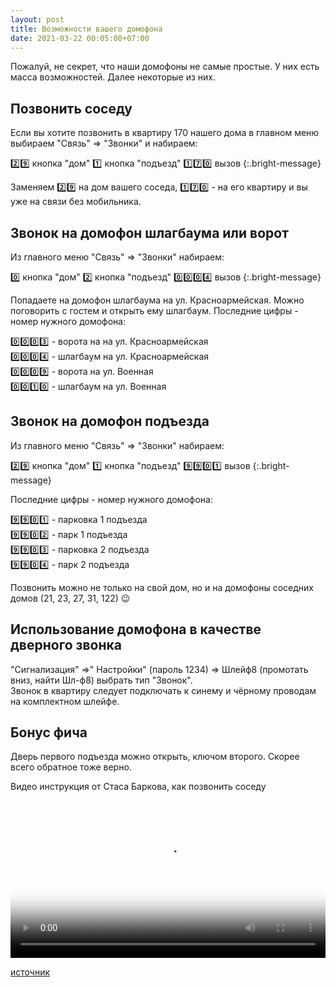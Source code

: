 ```yaml
---
layout: post
title: Возможности вашего домофона
date: 2021-03-22 00:05:00+07:00
---
```


Пожалуй, не секрет, что наши домофоны не самые простые. У них есть масса возможностей. Далее некоторые из них.

## Позвонить соседу

Если вы хотите позвонить в квартиру 170 нашего дома в главном меню выбираем "Связь" => "Звонки" и набираем:

2️⃣9️⃣ кнопка "дом" 1️⃣ кнопка "подъезд" 1️⃣7️⃣0️⃣ вызов
{:.bright-message}

Заменяем 2️⃣9️⃣ на дом вашего соседа, 1️⃣7️⃣0️⃣ - на его квартиру и вы уже на связи без мобильника.

## Звонок на домофон шлагбаума  или ворот

Из главного меню "Связь" => "Звонки" набираем:

0️⃣ кнопка "дом" 2️⃣ кнопка "подъезд" 0️⃣0️⃣0️⃣4️⃣ вызов
{:.bright-message}

Попадаете на домофон шлагбаума на ул. Красноармейская. Можно поговорить с гостем и открыть ему шлагбаум. Последние цифры - номер нужного домофона:

0️⃣0️⃣0️⃣3️⃣ - ворота на на ул. Красноармейская<br/>
0️⃣0️⃣0️⃣4️⃣ - шлагбаум на ул. Красноармейская<br/>
0️⃣0️⃣0️⃣9️⃣ - ворота на ул. Военная<br/>
0️⃣0️⃣1️⃣0️⃣ - шлагбаум на ул. Военная<br/>

## Звонок на домофон подъезда

Из главного меню "Связь" => "Звонки" набираем:

2️⃣9️⃣ кнопка "дом" 1️⃣ кнопка "подъезд" 9️⃣9️⃣0️⃣1️⃣ вызов
{:.bright-message}

Последние цифры - номер нужного домофона:

9️⃣9️⃣0️⃣1️⃣ - парковка 1 подъезда<br/>
9️⃣9️⃣0️⃣2️⃣ - парк 1 подъезда<br/>
9️⃣9️⃣0️⃣3️⃣ - парковка 2 подъезда<br/>
9️⃣9️⃣0️⃣4️⃣ - парк 2 подъезда<br/>

Позвонить можно не только на свой дом, но и на домофоны соседних домов (21, 23, 27, 31, 122) 😉

## Использование домофона в качестве дверного звонка

"Сигнализация" =>" Настройки" (пароль 1234) => Шлейф8 (промотать вниз, найти Шл-ф8) выбрать тип "Звонок".<br/>Звонок в квартиру следует подключать к синему и чёрному проводам на комплектном шлейфе.

## Бонус фича

Дверь первого подъезда можно открыть, ключом второго. Скорее всего обратное тоже верно.

Видео инструкция от Стаса Баркова, как позвонить соседу
<p>
    <video width="100%" controls="controls" poster="/assets/2021-03-22-capabilities-of-intercom.jpg">
      <source src="/assets/call-your-neighbor.mp4" type="video/mp4" />
      Видео не поддеживается вашим браузером
    </video>
</p>



[источник](https://vk.com/wall-70979334_6995)
